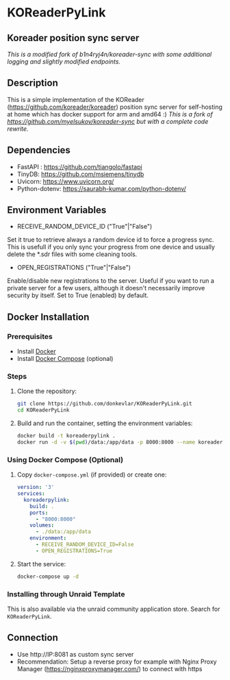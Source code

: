 # KOReaderPyLink
## Koreader position sync server

*This is a modified fork of b1n4ryj4n/koreader-sync with some additional logging and slightly modified endpoints.*

## Description

This is a simple implementation of the KOReader (https://github.com/koreader/koreader) position sync server for self-hosting at home which has docker support for arm and amd64 :) _This is a fork of https://github.com/myelsukov/koreader-sync but with a complete code rewrite._
 
## Dependencies

* FastAPI : https://github.com/tiangolo/fastapi
* TinyDB: https://github.com/msiemens/tinydb
* Uvicorn: https://www.uvicorn.org/
* Python-dotenv: https://saurabh-kumar.com/python-dotenv/

## Environment Variables

* RECEIVE_RANDOM_DEVICE_ID ("True"|"False")

Set it true to retrieve always a random device id to force a progress sync. 
This is usefull if you only sync your progress from one device and 
usually delete the *.sdr files with some cleaning tools.

* OPEN_REGISTRATIONS ("True"|"False")

Enable/disable new registrations to the server. Useful if you want to run a private server for a few users, although it doesn't necessarily improve security by itself.
Set to True (enabled) by default.

## Docker Installation

### Prerequisites
- Install [Docker](https://docs.docker.com/get-docker/)
- Install [Docker Compose](https://docs.docker.com/compose/install/) (optional)

### Steps
1. Clone the repository:
   ```sh
   git clone https://github.com/donkevlar/KOReaderPyLink.git
   cd KOReaderPyLink
   ```
2. Build and run the container, setting the environment variables:
   ```sh
   docker build -t koreaderpylink .
   docker run -d -v $(pwd)/data:/app/data -p 8000:8000 --name koreaderpylink      -e RECEIVE_RANDOM_DEVICE_ID="False"      -e OPEN_REGISTRATIONS="True"      koreaderpylink
   ```

### Using Docker Compose (Optional)
1. Copy `docker-compose.yml` (if provided) or create one:
   ```yaml
   version: '3'
   services:
     koreaderpylink:
       build: .
       ports:
         - "8000:8000"
       volumes:
         - ./data:/app/data
       environment:
         - RECEIVE_RANDOM_DEVICE_ID=False
         - OPEN_REGISTRATIONS=True
   ```
2. Start the service:
   ```sh
   docker-compose up -d
   ```

### Installing through Unraid Template
This is also available via the unraid community application store. Search for `KOReaderPyLink`.

## Connection

* Use http://IP:8081 as custom sync server
* Recommendation: Setup a reverse proxy for example with Nginx Proxy Manager (https://nginxproxymanager.com/) to connect with https